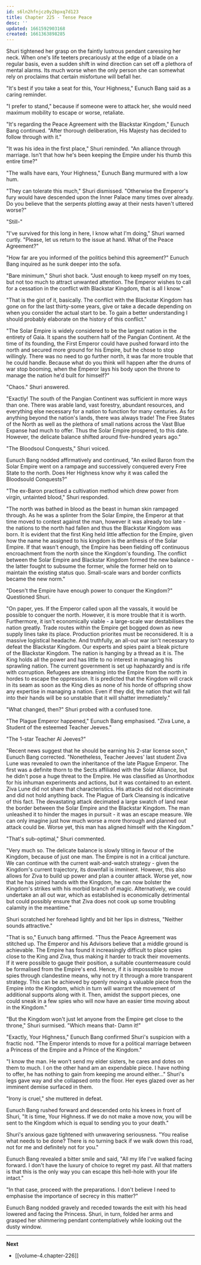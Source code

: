 ```yaml
---
id: s6ln2hfnjcz0y2bpxq7d123
title: Chapter 225 - Tense Peace
desc: ''
updated: 1661592903168
created: 1661363898285
---
```


Shuri tightened her grasp on the faintly lustrous pendant caressing her neck. When one's life teeters precariously at the edge of a blade on a regular basis, even a sudden shift in wind direction can set off a plethora of mental alarms. Its much worse when the only person she can somewhat rely on proclaims that certain misfortune will befall her.

"It's best if you take a seat for this, Your Highness," Eunuch Bang said as a caring reminder.

"I prefer to stand," because if someone were to attack her, she would need maximum mobility to escape or worse, retaliate.

"It's regarding the Peace Agreement with the Blackstar Kingdom," Eunuch Bang continued. "After thorough deliberation, His Majesty has decided to follow through with it."

"It was his idea in the first place," Shuri reminded. "An alliance through marriage. Isn't that how he's been keeping the Empire under his thumb this entire time?"

"The walls have ears, Your Highness," Eunuch Bang murmured with a low hum.

"They can tolerate this much," Shuri dismissed. "Otherwise the Emperor's fury would have descended upon the Inner Palace many times over already. Do you believe that the serpents plotting away at their nests haven't uttered worse?"

"Still-"

"I've survived for this long in here, I know what I'm doing," Shuri warned curtly. "Please, let us return to the issue at hand. What of the Peace Agreement?"

"How far are you informed of the politics behind this agreement?" Eunuch Bang inquired as he sunk deeper into the sofa.

"Bare minimum," Shuri shot back. "Just enough to keep myself on my toes, but not too much to attract unwanted attention. The Emperor wishes to call for a cessation in the conflict with Blackstar Kingdom, that is all I know."

"That is the gist of it, basically. The conflict with the Blackstar Kingdom has gone on for the last thirty-some years, give or take a decade depending on when you consider the actual start to be. To gain a better understanding I should probably elaborate on the history of this conflict."

"The Solar Empire is widely considered to be the largest nation in the entirety of Gaia. It spans the southern half of the Pangian Continent. At the time of its founding, the First Emperor could have pushed forward into the north and secured more ground for his Empire, but he chose to stop willingly. There was no need to go further north, it was far more trouble that he could handle. Because what do you think will happen after the drums of war stop booming, when the Emperor lays his body upon the throne to manage the nation he'd built for himself?"

"Chaos." Shuri answered.

"Exactly! The south of the Pangian Continent was sufficient in more ways than one. There was arable land, vast forestry, abundant resources, and everything else necessary for a nation to function for many centuries. As for anything beyond the nation's lands, there was always trade! The Free States of the North as well as the plethora of small nations across the Vast Blue Expanse had much to offer. Thus the Solar Empire prospered, to this date. However, the delicate balance shifted around five-hundred years ago."

"The Bloodsoul Conquests," Shuri voiced.

Eunuch Bang nodded affirmatively and continued, "An exiled Baron from the Solar Empire went on a rampage and successively conquered every Free State to the north. Does Her Highness know why it was called the Bloodsould Conquests?"

"The ex-Baron practised a cultivation method which drew power from virgin, untainted blood," Shuri responded.

"The north was bathed in blood as the beast in human skin rampaged through. As he was a splinter from the Solar Empire, the Emperor at that time moved to contest against the man, however it was already too late - the nations to the north had fallen and thus the Blackstar Kingdom was born. It is evident that the first King held little affection for the Empire, given how the name he assigned to his kingdom is the anthesis of the Solar Empire. If that wasn't enough, the Empire has been fielding off continuous encroachment from the north since the Kingdom's founding. The conflict between the Solar Empire and Blackstar Kingdom formed the new balance - the latter fought to subsume the former, while the former held on to maintain the existing status quo. Small-scale wars and border conflicts became the new norm."

"Doesn't the Empire have enough power to conquer the Kingdom?" Questioned Shuri.

"On paper, yes. If the Emperor called upon all the vassals, it would be possible to conquer the north. However, it is more trouble that it is worth. Furthermore, it isn't economically viable - a large-scale war destabilises the nation greatly. Trade routes within the Empire get bogged down as new supply lines take its place. Production priorites must be reconsidered. It is a massive logistical headache. And truthfully, an all-out war isn't necessary to defeat the Blackstar Kingdom. Our experts and spies paint a bleak picture of the Blackstar Kingdom. The nation is hanging by a thread as it is. The King holds all the power and has little to no interest in managing his sprawling nation. The current government is set up haphazardly and is rife with corruption. Refugees are streaming into the Empire from the north in hordes to escape the oppression. It is predicted that the Kingdom will crack in its seam as soon as the King dies as none of his horde of offspring show any expertise in managing a nation. Even if they did, the nation that will fall into their hands will be so unstable that it will shatter immediately."

"What changed, then?" Shuri probed with a confused tone.

"The Plague Emperor happened," Eunuch Bang emphasised. "Ziva Lune, a Student of the esteemed Teacher Jeeves."

"The 1-star Teacher Al Jeeves?"

"Recent news suggest that he should be earning his 2-star license soon," Eunuch Bang corrected. "Nonetheless, Teacher Jeeves' last student Ziva Lune was revealed to own the inheritance of the late Plague Emperor. The first was a definite thorn to the Sects affiliated with the Solar Alliance, but he didn't pose a huge threat to the Empire. He was classified as Unorthodox for his inhuman experiments and actions, but it was contained to an extent. Ziva Lune did not share that characteristics. His attacks did not discriminate and did not hold anything back. The Plague of Dark Cleansing is indicative of this fact. The devastating attack decimated a large swatch of land near the border between the Solar Empire and the Blackstar Kingdom. The man unleashed it to hinder the mages in pursuit - it was an escape measure. We can only imagine just how much worse a more thorough and planned out attack could be. Worse yet, this man has aligned himself with the Kingdom."

"That's sub-optimal," Shuri commented.

"Very much so. The delicate balance is slowly tilting in favour of the Kingdom, because of just one man. The Empire is not in a critical juncture. We can continue with the current wait-and-watch strategy - given the Kingdom's current trajectory, its downfall is imminent. However, this also allows for Ziva to build up power and plan a counter attack. Worse yet, now that he has joined hands with the Kingdom, he can now bolster the Kingdom's strikes with his morbid branch of magic. Alternatively, we could undertake an all out war, which as established is economically detrimental but could possibly ensure that Ziva does not cook up some troubling calamity in the meantime."

Shuri scratched her forehead lightly and bit her lips in distress, "Neither sounds attractive."

"That is so," Eunuch bang affirmed. "Thus the Peace Agreement was stitched up. The Emperor and his Advisors believe that a middle ground is achievable. The Empire has found it increasingly difficult to place spies close to the King and Ziva, thus making it harder to track their movements. If it were possible to gauge their position, a suitable countermeasure could be formalised from the Empire's end. Hence, if it is imposssible to move spies through clandestine means, why not try it through a more transparent strategy. This can be achieved by openly moving a valuable piece from the Empire into the Kingdom, which in turn will warrant the movement of additional supports along with it. Then, amidst the support pieces, one could sneak in a few spies who will now have an easier time moving about in the Kingdom."

"But the Kingdom won't just let anyone from the Empire get close to the throne," Shuri surmised. "Which means that- Damn it!"

"Exactly, Your Highness," Eunuch Bang confirmed Shuri's suspicion with a fractic nod. "The Emperor intends to move for a political marriage between a Princess of the Empire and a Prince of the Kingdom."

"I know the man. He won't send my elder sisters, he cares and dotes on them to much. I on the other hand am an expendable piece. I have nothing to offer, he has nothing to gain from keeping me around either..." Shuri's legs gave way and she collapsed onto the floor. Her eyes glazed over as her imminent demise surfaced in them.

"Irony is cruel," she muttered in defeat.

Eunuch Bang rushed forward and descended onto his knees in front of Shuri, "It is time, Your Highness. If we do not make a move now, you will be sent to the Kingdom which is equal to sending you to your death."

Shuri's anxious gaze tightened with unwavering seriousness. "You realise what needs to be done? There is no turning back if we walk down this road, not for me and definitely not for you."

Eunuch Bang revealed a bitter smile and said, "All my life I've walked facing forward. I don't have the luxury of choice to regret my past. All that matters is that this is the only way you can escape this hell-hole with your life intact."

"In that case, proceed with the preparations. I don't believe I need to emphasise the importance of secrecy in this matter?"

Eunuch Bang nodded gravely and receded towards the exit with his head lowered and facing the Princess. Shuri, in turn, folded her arms and grasped her shimmering pendant contemplatively while looking out the dusty window.

____

**Next**
* [[volume-4.chapter-226]]